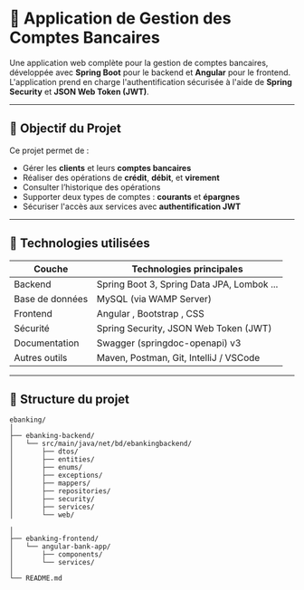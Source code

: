 # 🏦 Application de Gestion des Comptes Bancaires

Une application web complète pour la gestion de comptes bancaires, développée avec **Spring Boot** pour le backend et **Angular** pour le frontend.  
L'application prend en charge l'authentification sécurisée à l'aide de **Spring Security** et **JSON Web Token (JWT)**.

---

## 🎯 Objectif du Projet

Ce projet permet de :

- Gérer les **clients** et leurs **comptes bancaires**
- Réaliser des opérations de **crédit**, **débit**, et **virement**
- Consulter l’historique des opérations
- Supporter deux types de comptes : **courants** et **épargnes**
- Sécuriser l'accès aux services avec **authentification JWT**
  
---

## 🧰 Technologies utilisées

| Couche         | Technologies principales                      |
|----------------|-----------------------------------------------|
| Backend        | Spring Boot 3, Spring Data JPA, Lombok ...    |
| Base de données| MySQL (via WAMP Server)                       |
| Frontend       | Angular , Bootstrap , CSS                     |
| Sécurité       | Spring Security, JSON Web Token (JWT)         |
| Documentation  | Swagger (springdoc-openapi)  v3               |
| Autres outils  | Maven, Postman, Git, IntelliJ / VSCode        |

---


## 📂 Structure du projet

```
ebanking/
│
├── ebanking-backend/
│   └── src/main/java/net/bd/ebankingbackend/
│       ├── dtos/
│       ├── entities/
│       ├── enums/
│       ├── exceptions/
│       ├── mappers/
│       ├── repositories/
│       ├── security/
│       ├── services/
│       └── web/

│
├── ebanking-frontend/
│   └── angular-bank-app/
│       ├── components/
│       └── services/
│
└── README.md
```
